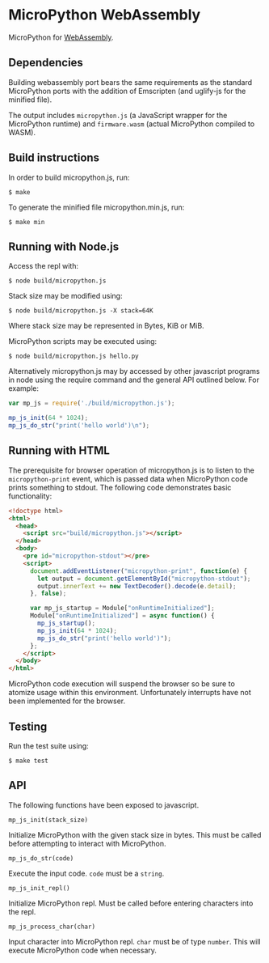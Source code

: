 MicroPython WebAssembly
=======================

MicroPython for [WebAssembly](https://webassembly.org/).

Dependencies
------------

Building webassembly port bears the same requirements as the standard
MicroPython ports with the addition of Emscripten (and uglify-js for the
minified file).

The output includes `micropython.js` (a JavaScript wrapper for the
MicroPython runtime) and `firmware.wasm` (actual MicroPython compiled to
WASM).

Build instructions
------------------

In order to build micropython.js, run:

    $ make

To generate the minified file micropython.min.js, run:

    $ make min

Running with Node.js
--------------------

Access the repl with:

    $ node build/micropython.js

Stack size may be modified using:

    $ node build/micropython.js -X stack=64K

Where stack size may be represented in Bytes, KiB or MiB.

MicroPython scripts may be executed using:

    $ node build/micropython.js hello.py

Alternatively micropython.js may by accessed by other javascript programs in node
using the require command and the general API outlined below. For example:

```javascript
var mp_js = require('./build/micropython.js');

mp_js_init(64 * 1024);
mp_js_do_str("print('hello world')\n");
```

Running with HTML
-----------------

The prerequisite for browser operation of micropython.js is to listen to the
`micropython-print` event, which is passed data when MicroPython code prints
something to stdout.  The following code demonstrates basic functionality:

```html
<!doctype html>
<html>
  <head>
    <script src="build/micropython.js"></script>
  </head>
  <body>
    <pre id="micropython-stdout"></pre>
    <script>
      document.addEventListener("micropython-print", function(e) {
        let output = document.getElementById("micropython-stdout");
        output.innerText += new TextDecoder().decode(e.detail);
      }, false);

      var mp_js_startup = Module["onRuntimeInitialized"];
      Module["onRuntimeInitialized"] = async function() {
        mp_js_startup();
        mp_js_init(64 * 1024);
        mp_js_do_str("print('hello world')");
      };
    </script>
  </body>
</html>
```

MicroPython code execution will suspend the browser so be sure to atomize usage
within this environment. Unfortunately interrupts have not been implemented for the
browser.

Testing
-------

Run the test suite using:

    $ make test

API
---

The following functions have been exposed to javascript.

```
mp_js_init(stack_size)
```

Initialize MicroPython with the given stack size in bytes. This must be
called before attempting to interact with MicroPython.

```
mp_js_do_str(code)
```

Execute the input code. `code` must be a `string`.

```
mp_js_init_repl()
```

Initialize MicroPython repl. Must be called before entering characters into
the repl.

```
mp_js_process_char(char)
```

Input character into MicroPython repl. `char` must be of type `number`. This
will execute MicroPython code when necessary.
